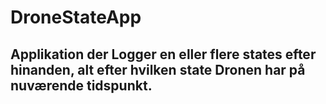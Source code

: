 # DroneStateApp
## Applikation der Logger en eller flere states efter hinanden, alt efter hvilken state Dronen har på nuværende tidspunkt.
